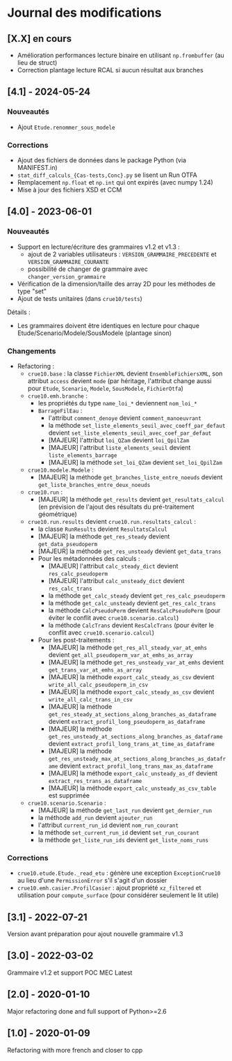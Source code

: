 Journal des modifications
=========================

## [X.X] en cours
- Amélioration performances lecture binaire en utilisant `np.frombuffer` (au lieu de struct)
- Correction plantage lecture RCAL si aucun résultat aux branches


## [4.1] - 2024-05-24

### Nouveautés
- Ajout `Etude.renommer_sous_modele`

### Corrections
- Ajout des fichiers de données dans le package Python (via MANIFEST.in)
- `stat_diff_calculs_{Cas-tests,Conc}.py` se lisent un Run OTFA
- Remplacement `np.float` et `np.int` qui ont expirés (avec numpy 1.24)
- Mise à jour des fichiers XSD et CCM


## [4.0] - 2023-06-01

### Nouveautés
- Support en lecture/écriture des grammaires v1.2 et v1.3 :
    * ajout de 2 variables utilisateurs : `VERSION_GRAMMAIRE_PRECEDENTE` et `VERSION_GRAMMAIRE_COURANTE`
    * possibilité de changer de grammaire avec `changer_version_grammaire`
- Vérification de la dimension/taille des array 2D pour les méthodes de type "set"
- Ajout de tests unitaires (dans `crue10/tests`)

Détails :
* Les grammaires doivent être identiques en lecture pour chaque Etude/Scenario/Modele/SousModele (plantage sinon)

### Changements
- Refactoring :
    * `crue10.base` : la classe `FichierXML` devient `EnsembleFichiersXML`, son attribut `access` devient `mode`
        (par héritage, l'attribut change aussi pour `Etude`, `Scenario`, `Modele`, `SousModele`, `FichierOtfa`)
    * `crue10.emh.branche` :
        * les propriétés du type `name_loi_*` deviennent `nom_loi_*`
        * `BarrageFilEau` :
            * l'attribut `comment_denoye` devient `comment_manoeuvrant`
            * la méthode `set_liste_elements_seuil_avec_coeff_par_defaut` devient `set_liste_elements_seuil_avec_coef_par_defaut`
            * [MAJEUR] l'attribut `loi_QZam` devient `loi_QpilZam`
            * [MAJEUR] l'attribut `liste_elements_seuil` devient `liste_elements_barrage`
            * [MAJEUR] la méthode `set_loi_QZam` devient `set_loi_QpilZam`
    * `crue10.modele.Modele` :
        * [MAJEUR] la méthode `get_branches_liste_entre_noeuds` devient `get_liste_branches_entre_deux_noeuds`
    * `crue10.run` :
        * [MAJEUR] la méthode `get_results` devient `get_resultats_calcul` (en prévision de l'ajout des résultats du pré-traitement géométrique)
    * `crue10.run.results` devient `crue10.run.resultats_calcul` :
        * la classe `RunResults` devient `ResultatsCalcul`
        * [MAJEUR] la méthode `get_res_steady` devient `get_data_pseudoperm`
        * [MAJEUR] la méthode `get_res_unsteady` devient `get_data_trans`
        * Pour les métadonnées des calculs :
            * [MAJEUR] l'attribut `calc_steady_dict` devient `res_calc_pseudoperm`
            * [MAJEUR] l'attribut `calc_unsteady_dict` devient `res_calc_trans`
            * la méthode `get_calc_steady` devient `get_res_calc_pseudoperm`
            * la méthode `get_calc_unsteady` devient `get_res_calc_trans`
            * la méthode `CalcPseudoPerm` devient `ResCalcPseudoPerm` (pour éviter le conflit avec `crue10.scenario.calcul`)
            * la méthode `CalcTrans` devient `ResCalcTrans` (pour éviter le conflit avec `crue10.scenario.calcul`)
        * Pour les post-traitements : 
            * [MAJEUR] la méthode `get_res_all_steady_var_at_emhs` devient `get_all_pseudoperm_var_at_emhs_as_array`
            * [MAJEUR] la méthode `get_res_unsteady_var_at_emhs` devient `get_trans_var_at_emhs_as_array`
            * [MAJEUR] la méthode `export_calc_steady_as_csv` devient `write_all_calc_pseudoperm_in_csv`
            * [MAJEUR] la méthode `export_calc_steady_as_csv` devient `write_all_calc_trans_in_csv`
            * [MAJEUR] la méthode `get_res_steady_at_sections_along_branches_as_dataframe` devient `extract_profil_long_pseudoperm_as_dataframe`
            * [MAJEUR] la méthode `get_res_unsteady_at_sections_along_branches_as_dataframe` devient `extract_profil_long_trans_at_time_as_dataframe`
            * [MAJEUR] la méthode `get_res_unsteady_max_at_sections_along_branches_as_dataframe` devient `extract_profil_long_trans_max_as_dataframe`
            * [MAJEUR] la méthode `export_calc_unsteady_as_df` devient `extract_res_trans_as_dataframe`
            * [MAJEUR] la méthode `export_calc_unsteady_as_csv_table` est supprimée
    * `crue10.scenario.Scenario` :
        * [MAJEUR] la méthode `get_last_run` devient `get_dernier_run`
        * la méthode `add_run` devient `ajouter_run`
        * l'attribut `current_run_id` devient `nom_run_courant`
        * la méthode `set_current_run_id` devient `set_run_courant`
        * la méthode `get_liste_run_ids` devient `get_liste_noms_runs`

### Corrections
- `crue10.etude.Etude._read_etu` : génère une exception `ExceptionCrue10` au lieu d'une `PermissionError`
    s'il s'agit d'un dossier
- `crue10.emh.casier.ProfilCasier` : ajout propriété `xz_filtered` et utilisation pour `compute_surface`
    (pour considérer seulement le lit utile)

## [3.1] - 2022-07-21
Version avant préparation pour ajout nouvelle grammaire v1.3

## [3.0] - 2022-03-02
Grammaire v1.2 et support POC MEC Latest

## [2.0] - 2020-01-10
Major refactoring done and full support of Python>=2.6

## [1.0] - 2020-01-09
Refactoring with more french and closer to cpp

